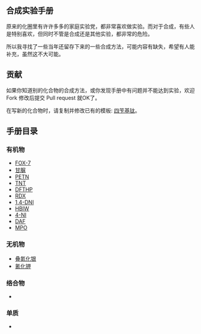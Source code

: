 ## 合成实验手册

原来的化圈里有许许多多的家庭实验党，都非常喜欢做实验。而对于合成，有些人是特别喜欢，但同时不管是合成还是其他实验，都非常的危险。

所以我寻找了一些当年还留存下来的一些合成方法，可能内容有缺失，希望有人能补充，虽然这不大可能。

## 贡献

如果你知道别的化合物的合成方法，或你发现手册中有问题并不能达到实验，欢迎 Fork 修改后提交 Pull request 就OK了。

在写新的化合物时，请复制并修改已有的模板: [四苄基钛](handbook/template/四苄基钛.md)。

## 手册目录

### 有机物

* [FOX-7](handbook/organic/FOX-7/FOX-7.md)
* [甘脲](handbook/organic/甘脲/甘脲.md)
* [PETN](handbook/organic/PETN/PETN.md)
* [TNT](handbook/organic/TNT/TNT.md)
* [DFTHP](handbook/organic/DFTHP/DFTHP.md)
* [RDX](handbook/organic/RDX/RDX.md)
* [1,4-DNI](handbook/organic/1,4-DNI/1,4-DNI.md)
* [HBIW](handbook/organic/HBIW/HBIW.md)
* [4-NI](handbook/organic/4-NI/4-NI.md)
* [DAF](handbook/organic/DAF/DAF.md)
* [MPO](handbook/organic/MPO/MPO.md)

### 无机物

* [叠氮化银](handbook/inorganic/叠氮化银/叠氮化银.md)
* [氰化钾](handbook/inorganic/氰化钾/氰化钾.md)

### 络合物

* 

### 单质

* 
